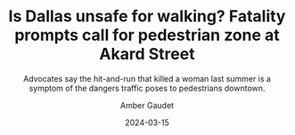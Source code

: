 ---
title: Is Dallas unsafe for walking? Fatality prompts call for pedestrian zone at Akard Street
subtitle: Advocates say the hit-and-run that killed a woman last summer is a symptom of the dangers traffic poses to pedestrians downtown.
url: https://www.dallasnews.com/news/transportation/2024/03/15/is-dallas-unsafe-for-walking-fatality-prompts-call-for-pedestrian-zone-at-akard-street/
date: 2024-03-15
category: News
author: Amber Gaudet
featuring:
    - hexel
tags:
    - Walkability
    - Vision Zero
    - Downtown Dallas
---